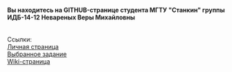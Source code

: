 **Вы находитесь на GITHUB-странице студента МГТУ "Станкин" группы ИДБ-14-12 Невареных Веры Михайловны**
<br>
</br>
<br>
Cсылки:
<br>
[Личная страница](https://veranevarenyh.github.io/)
<br>
[Выбранное задание](https://github.com/stankin/oop-2018/wiki/%D0%97%D0%B0%D0%B4%D0%B0%D1%87%D0%B0-%E2%84%961-(Class-Diagram))
<br>
[Wiki-страница](https://github.com/veranevarenyh/veranevarenyh.github.io/wiki)
